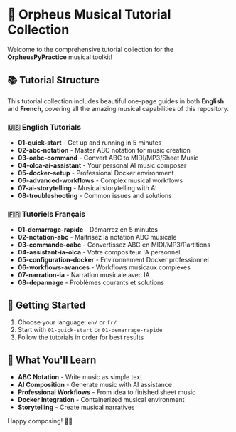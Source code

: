 # 🎵 Orpheus Musical Tutorial Collection

Welcome to the comprehensive tutorial collection for the **OrpheusPyPractice** musical toolkit!

## 📚 Tutorial Structure

This tutorial collection includes beautiful one-page guides in both **English** and **French**, covering all the amazing musical capabilities of this repository.

### 🇺🇸 English Tutorials
- **01-quick-start** - Get up and running in 5 minutes
- **02-abc-notation** - Master ABC notation for music creation
- **03-oabc-command** - Convert ABC to MIDI/MP3/Sheet Music
- **04-olca-ai-assistant** - Your personal AI music composer
- **05-docker-setup** - Professional Docker environment
- **06-advanced-workflows** - Complex musical workflows
- **07-ai-storytelling** - Musical storytelling with AI
- **08-troubleshooting** - Common issues and solutions

### 🇫🇷 Tutoriels Français
- **01-demarrage-rapide** - Démarrez en 5 minutes
- **02-notation-abc** - Maîtrisez la notation ABC musicale
- **03-commande-oabc** - Convertissez ABC en MIDI/MP3/Partitions
- **04-assistant-ia-olca** - Votre compositeur IA personnel
- **05-configuration-docker** - Environnement Docker professionnel
- **06-workflows-avances** - Workflows musicaux complexes
- **07-narration-ia** - Narration musicale avec IA
- **08-depannage** - Problèmes courants et solutions

## 🚀 Getting Started

1. Choose your language: `en/` or `fr/`
2. Start with `01-quick-start` or `01-demarrage-rapide`
3. Follow the tutorials in order for best results

## 🎯 What You'll Learn

- **ABC Notation** - Write music as simple text
- **AI Composition** - Generate music with AI assistance
- **Professional Workflows** - From idea to finished sheet music
- **Docker Integration** - Containerized musical environment
- **Storytelling** - Create musical narratives

Happy composing! 🎼✨
